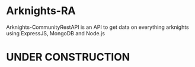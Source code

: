 # Arknights-RA
Arknights-CommunityRestAPI is an API to get data on everything arknights using ExpressJS, MongoDB and Node.js


# UNDER CONSTRUCTION